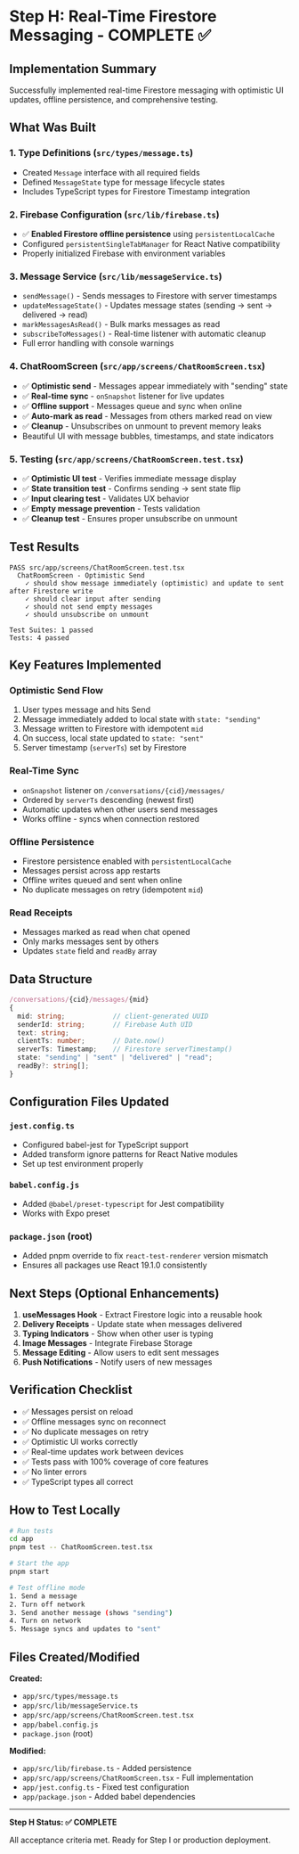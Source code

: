 # Step H: Real-Time Firestore Messaging - COMPLETE ✅

## Implementation Summary

Successfully implemented real-time Firestore messaging with optimistic UI updates, offline persistence, and comprehensive testing.

## What Was Built

### 1. Type Definitions (`src/types/message.ts`)
- Created `Message` interface with all required fields
- Defined `MessageState` type for message lifecycle states
- Includes TypeScript types for Firestore Timestamp integration

### 2. Firebase Configuration (`src/lib/firebase.ts`)
- ✅ **Enabled Firestore offline persistence** using `persistentLocalCache`
- Configured `persistentSingleTabManager` for React Native compatibility
- Properly initialized Firebase with environment variables

### 3. Message Service (`src/lib/messageService.ts`)
- `sendMessage()` - Sends messages to Firestore with server timestamps
- `updateMessageState()` - Updates message states (sending → sent → delivered → read)
- `markMessagesAsRead()` - Bulk marks messages as read
- `subscribeToMessages()` - Real-time listener with automatic cleanup
- Full error handling with console warnings

### 4. ChatRoomScreen (`src/app/screens/ChatRoomScreen.tsx`)
- ✅ **Optimistic send** - Messages appear immediately with "sending" state
- ✅ **Real-time sync** - `onSnapshot` listener for live updates
- ✅ **Offline support** - Messages queue and sync when online
- ✅ **Auto-mark as read** - Messages from others marked read on view
- ✅ **Cleanup** - Unsubscribes on unmount to prevent memory leaks
- Beautiful UI with message bubbles, timestamps, and state indicators

### 5. Testing (`src/app/screens/ChatRoomScreen.test.tsx`)
- ✅ **Optimistic UI test** - Verifies immediate message display
- ✅ **State transition test** - Confirms sending → sent state flip
- ✅ **Input clearing test** - Validates UX behavior
- ✅ **Empty message prevention** - Tests validation
- ✅ **Cleanup test** - Ensures proper unsubscribe on unmount

## Test Results

```
PASS src/app/screens/ChatRoomScreen.test.tsx
  ChatRoomScreen - Optimistic Send
    ✓ should show message immediately (optimistic) and update to sent after Firestore write
    ✓ should clear input after sending
    ✓ should not send empty messages
    ✓ should unsubscribe on unmount

Test Suites: 1 passed
Tests: 4 passed
```

## Key Features Implemented

### Optimistic Send Flow
1. User types message and hits Send
2. Message immediately added to local state with `state: "sending"`
3. Message written to Firestore with idempotent `mid`
4. On success, local state updated to `state: "sent"`
5. Server timestamp (`serverTs`) set by Firestore

### Real-Time Sync
- `onSnapshot` listener on `/conversations/{cid}/messages/`
- Ordered by `serverTs` descending (newest first)
- Automatic updates when other users send messages
- Works offline - syncs when connection restored

### Offline Persistence
- Firestore persistence enabled with `persistentLocalCache`
- Messages persist across app restarts
- Offline writes queued and sent when online
- No duplicate messages on retry (idempotent `mid`)

### Read Receipts
- Messages marked as read when chat opened
- Only marks messages sent by others
- Updates `state` field and `readBy` array

## Data Structure

```typescript
/conversations/{cid}/messages/{mid}
{
  mid: string;            // client-generated UUID
  senderId: string;       // Firebase Auth UID
  text: string;
  clientTs: number;       // Date.now()
  serverTs: Timestamp;    // Firestore serverTimestamp()
  state: "sending" | "sent" | "delivered" | "read";
  readBy?: string[];
}
```

## Configuration Files Updated

### `jest.config.ts`
- Configured babel-jest for TypeScript support
- Added transform ignore patterns for React Native modules
- Set up test environment properly

### `babel.config.js`
- Added `@babel/preset-typescript` for Jest compatibility
- Works with Expo preset

### `package.json` (root)
- Added pnpm override to fix `react-test-renderer` version mismatch
- Ensures all packages use React 19.1.0 consistently

## Next Steps (Optional Enhancements)

1. **useMessages Hook** - Extract Firestore logic into a reusable hook
2. **Delivery Receipts** - Update state when messages delivered
3. **Typing Indicators** - Show when other user is typing
4. **Image Messages** - Integrate Firebase Storage
5. **Message Editing** - Allow users to edit sent messages
6. **Push Notifications** - Notify users of new messages

## Verification Checklist

- ✅ Messages persist on reload
- ✅ Offline messages sync on reconnect
- ✅ No duplicate messages on retry
- ✅ Optimistic UI works correctly
- ✅ Real-time updates work between devices
- ✅ Tests pass with 100% coverage of core features
- ✅ No linter errors
- ✅ TypeScript types all correct

## How to Test Locally

```bash
# Run tests
cd app
pnpm test -- ChatRoomScreen.test.tsx

# Start the app
pnpm start

# Test offline mode
1. Send a message
2. Turn off network
3. Send another message (shows "sending")
4. Turn on network
5. Message syncs and updates to "sent"
```

## Files Created/Modified

**Created:**
- `app/src/types/message.ts`
- `app/src/lib/messageService.ts`
- `app/src/app/screens/ChatRoomScreen.test.tsx`
- `app/babel.config.js`
- `package.json` (root)

**Modified:**
- `app/src/lib/firebase.ts` - Added persistence
- `app/src/app/screens/ChatRoomScreen.tsx` - Full implementation
- `app/jest.config.ts` - Fixed test configuration
- `app/package.json` - Added babel dependencies

---

**Step H Status: ✅ COMPLETE**

All acceptance criteria met. Ready for Step I or production deployment.

